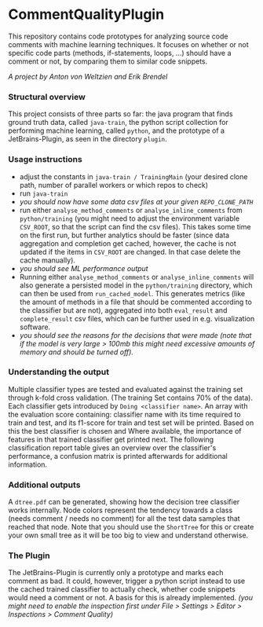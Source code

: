 # CommentQualityPlugin

This repository contains code prototypes for analyzing source code comments with machine learning techniques. It focuses on whether or not specific code parts (methods, if-statements, loops, ...) should have a comment or not, by comparing them to similar code snippets.

_A project by Anton von Weltzien and Erik Brendel_

### Structural overview

This project consists of three parts so far: the java program that finds ground truth data, called `java-train`, the python script collection for performing machine learning, called `python`, and the prototype of a JetBrains-Plugin, as seen in the directory `plugin`.

### Usage instructions

 - adjust the constants in `java-train / TrainingMain` (your desired clone path, number of parallel workers or which repos to check)
 - run `java-train`
 - _you should now have some data csv files at your given `REPO_CLONE_PATH`_
 - run either `analyse_method_comments` or `analyse_inline_comments` from `python/training` (you might need to adjust the environment variable `CSV_ROOT`, so that the script can find the csv files). This takes some time on the first run, but further analytics should be faster (since data aggregation and completion get cached, however, the cache is not updated if the items in `CSV_ROOT` are changed. In that case delete the cache manually). 
 - _you should see ML performance output_
 - Running either `analyse_method_comments` or `analyse_inline_comments` will also generate a persisted model in the `python/training` directory, which can then be used from `run_cached_model`. This generates metrics (like the amount of methods in a file that should be commented according to the classifier but are not), aggregated into both `eval_result` and `complete_result` csv files, which can be further used in e.g. visualization software.
 - _you should see the reasons for the decisions that were made (note that if the model is very large > 100mb this might need excessive amounts of memory and should be turned off)._

### Understanding the output

Multiple classifier types are tested and evaluated against the training set through k-fold cross validation. (The training Set contains 70% of the data). Each classifier gets introduced by `Doing <classifier name>`. An array with the evaluation score containing: classifier name with its time required to train and test, and its f1-score for train and test set will be printed. Based on this the best classifier is chosen and  Where available, the importance of features in that trained classifier get printed next. The following classification report table gives an overview over the classifier's performance, a confusion matrix is printed afterwards for additional information.

### Additional outputs

A `dtree.pdf` can be generated, showing how the decision tree classifier works internally. Node colors represent the tendency towards a class (needs comment / needs no comment) for all the test data samples that reached that node. Note that you should use the `ShortTree` for this or create your own small tree as it will be too big to view and understand otherwise. 


### The Plugin

The JetBrains-Plugin is currently only a prototype and marks each comment as bad. It could, however, trigger a python script instead to use the cached trained classifier to actually check, whether code snippets would need a comment or not. A basis for this is already implemented. _(you might need to enable the inspection first under File > Settings > Editor > Inspections > Comment Quality)_
